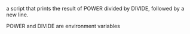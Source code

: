 a script that prints the result of POWER divided by DIVIDE, followed by a new line.



POWER and DIVIDE are environment variables

